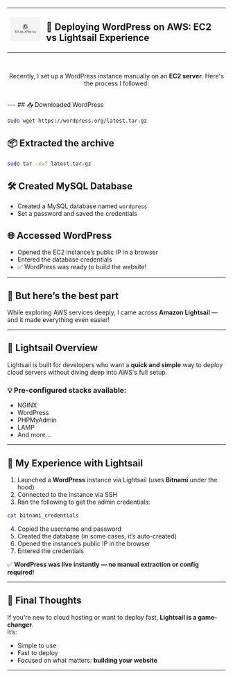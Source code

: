 <table>
  <tr>
    <td><img src="images/pic.png" alt="WordPress Logo" width="120"></td>
    <td><h2>🚀 Deploying WordPress on AWS: EC2 vs Lightsail Experience</h2></td>
  </tr>
</table>
<br>


<p align="center">
  Recently, I set up a WordPress instance manually on an <strong>EC2 server</strong>. Here's the process I followed:
</p>

<br>
---
## 📥 Downloaded WordPress

```bash
sudo wget https://wordpress.org/latest.tar.gz
```

## 📦 Extracted the archive

```bash
sudo tar -xvf latest.tar.gz
```

## 🛠️ Created MySQL Database

- Created a MySQL database named `wordpress`
- Set a password and saved the credentials

## 🌐 Accessed WordPress

- Opened the EC2 instance’s public IP in a browser
- Entered the database credentials
- ✅ WordPress was ready to build the website!

---

## 🌟 But here’s the best part

While exploring AWS services deeply, I came across **Amazon Lightsail** — and it made everything even easier!

---

## 🧠 Lightsail Overview

Lightsail is built for developers who want a **quick and simple** way to deploy cloud servers without diving deep into AWS's full setup.

### 💡 Pre-configured stacks available:

- NGINX  
- WordPress  
- PHPMyAdmin  
- LAMP  
- And more...

---

## 🎯 My Experience with Lightsail

1. Launched a **WordPress** instance via Lightsail (uses **Bitnami** under the hood)
2. Connected to the instance via SSH
3. Ran the following to get the admin credentials:

```bash
cat bitnami_credentials
```

4. Copied the username and password
5. Created the database (in some cases, it’s auto-created)
6. Opened the instance’s public IP in the browser
7. Entered the credentials

✅ **WordPress was live instantly — no manual extraction or config required!**

---

## 💬 Final Thoughts

If you're new to cloud hosting or want to deploy fast, **Lightsail is a game-changer**.  
It’s:

- Simple to use  
- Fast to deploy  
- Focused on what matters: **building your website**

---
